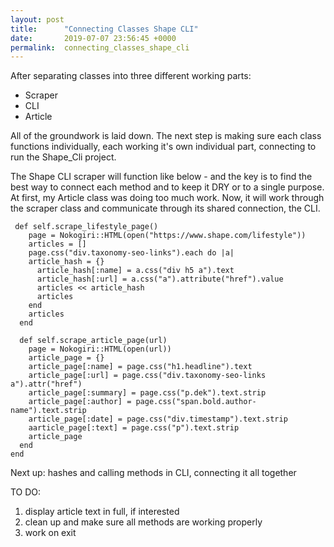 ```yaml
---
layout: post
title:      "Connecting Classes Shape CLI"
date:       2019-07-07 23:56:45 +0000
permalink:  connecting_classes_shape_cli
---
```



After separating classes into three different working parts:

 - Scraper
 - CLI
 - Article

All of the groundwork is laid down.  The next step is making sure each class functions individually, each working it's own individual part, connecting to run the Shape_Cli project.

The Shape CLI scraper will function like below - and the key is to find the best way to connect each method and to keep it DRY or to a single purpose.  At first, my Article class was doing too much work.  Now, it will work through the scraper class and communicate through its shared connection, the CLI.

```
 def self.scrape_lifestyle_page()
    page = Nokogiri::HTML(open("https://www.shape.com/lifestyle"))
    articles = []
    page.css("div.taxonomy-seo-links").each do |a|
    article_hash = {}
      article_hash[:name] = a.css("div h5 a").text  
      article_hash[:url] = a.css("a").attribute("href").value
      articles << article_hash
      articles
    end 
    articles
  end
 
  def self.scrape_article_page(url)
    page = Nokogiri::HTML(open(url))
    article_page = {}
    article_page[:name] = page.css("h1.headline").text
    article_page[:url] = page.css("div.taxonomy-seo-links a").attr("href")
    article_page[:summary] = page.css("p.dek").text.strip
    article_page[:author] = page.css("span.bold.author-name").text.strip
    article_page[:date] = page.css("div.timestamp").text.strip
    aarticle_page[:text] = page.css("p").text.strip
    article_page
  end
end 
```


Next up: hashes and calling methods in CLI, connecting it all together


TO DO:
1. display article text in full, if interested
2. clean up and make sure all methods are working properly 
3. work on exit      

 
